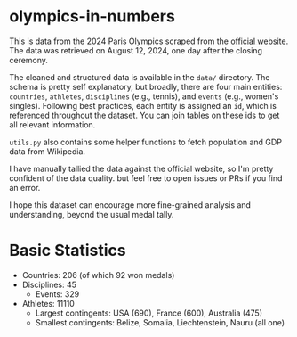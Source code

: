# olympics-in-numbers

This is data from the 2024 Paris Olympics scraped from the [official website](https://olympics.com/en/paris-2024/). The data was retrieved on August 12, 2024, one day after the closing ceremony.

The cleaned and structured data is available in the `data/` directory. The schema is pretty self explanatory, but broadly, there are four main entities: `countries`, `athletes`, `disciplines` (e.g., tennis), and `events` (e.g., women's singles). Following best practices, each entity is assigned an `id`, which is referenced throughout the dataset. You can join tables on these ids to get all relevant information. 

`utils.py` also contains some helper functions to fetch population and GDP data from Wikipedia.

I have manually tallied the data against the official website, so I'm pretty confident of the data quality. but feel free to open issues or PRs if you find an error.

I hope this dataset can encourage more fine-grained analysis and understanding, beyond the usual medal tally.

# Basic Statistics

- Countries: 206 (of which 92 won medals)
- Disciplines: 45
  - Events: 329
- Athletes: 11110
  - Largest contingents: USA (690), France (600), Australia (475)
  - Smallest contingents: Belize, Somalia, Liechtenstein, Nauru (all one)